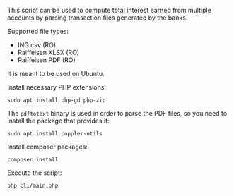 This script can be used to compute total interest earned from multiple accounts by parsing transaction files generated by the banks.

Supported file types:
- ING csv (RO)
- Raiffeisen XLSX (RO)
- Raiffeisen PDF (RO)

It is meant to be used on Ubuntu.

Install necessary PHP extensions:
```
sudo apt install php-gd php-zip
```

The ```pdftotext``` binary is used in order to parse the PDF files, so you need to install the package that provides it:
```shell
sudo apt install poppler-utils
```

Install composer packages:
```
composer install
```

Execute the script:
```
php cli/main.php
```
